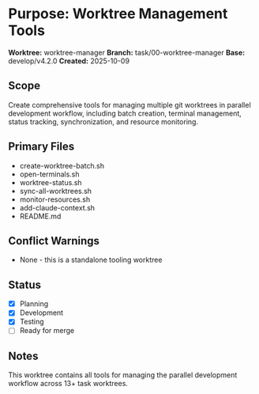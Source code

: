 # Purpose: Worktree Management Tools

**Worktree:** worktree-manager
**Branch:** task/00-worktree-manager
**Base:** develop/v4.2.0
**Created:** 2025-10-09

## Scope
Create comprehensive tools for managing multiple git worktrees in parallel development workflow, including batch creation, terminal management, status tracking, synchronization, and resource monitoring.

## Primary Files
- create-worktree-batch.sh
- open-terminals.sh
- worktree-status.sh
- sync-all-worktrees.sh
- monitor-resources.sh
- add-claude-context.sh
- README.md

## Conflict Warnings
- None - this is a standalone tooling worktree

## Status
- [x] Planning
- [x] Development
- [x] Testing
- [ ] Ready for merge

## Notes
This worktree contains all tools for managing the parallel development workflow across 13+ task worktrees.
